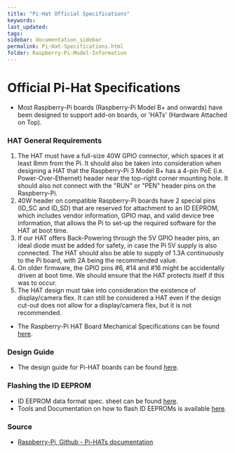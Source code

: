 ```yaml
---
title: "Pi-Hat Official Specifications"
keywords: 
last_updated: 
tags: 
sidebar: documentation_sidebar
permalink: Pi-Hat-Specifications.html
folder: Raspberry-Pi-Model-Information
---
```


# Official Pi-Hat Specifications

- Most Raspberry-Pi boards (Raspberry-Pi Model B+ and onwards) have been designed to support add-on boards, or 'HATs' (Hardware Attached on Top).



### HAT General Requirements

1. The HAT must have a full-size 40W GPIO connector, which spaces it at least 8mm from the Pi. It should also be taken into consideration when designing a HAT that the Raspberry-Pi 3 Model B+ has a 4-pin PoE (i.e. Power-Over-Ethernet) header near the top-right corner mounting hole. It should also not connect with the "RUN" or "PEN" header pins on the Raspberry-Pi.
2. 40W header on compatible Raspberry-Pi boards have 2 special pins (ID_SC and ID_SD) that are reserved for attachment to an ID EEPROM, which includes vendor information, GPIO map, and valid device tree information, that allows the Pi to set-up the required software for the HAT at boot time.
3. If our HAT offers Back-Powering through the 5V GPIO header pins, an ideal diode must be added for safety, in case the Pi 5V supply is also connected. The HAT should also be able to supply of 1.3A continuously to the Pi board, with 2A being the recommended value.
4. On older firmware, the GPIO pins #6, #14 and #16 might be accidentally driven at boot time. We should ensure that the HAT protects itself if this was to occur. 
5. The HAT design must take into consideration the existence of display/camera flex. It can still be considered a HAT even if the design cut-out does not allow for a display/camera flex, but it is not recommended.

- The Raspberry-Pi HAT Board Mechanical Specifications can be found [here](https://github.com/raspberrypi/hats/blob/master/hat-board-mechanical.pdf).



### Design Guide

- The design guide for Pi-HAT boards can be found [here](https://github.com/raspberrypi/hats/blob/master/designguide.md).



### Flashing the ID EEPROM

- ID EEPROM data format spec. sheet can be found [here](https://github.com/raspberrypi/hats/blob/master/eeprom-format.md).
- Tools and Documentation on how to flash ID EEPROMs is available [here](https://github.com/raspberrypi/hats/blob/master/eepromutils).



### Source

- [Raspberry-Pi, Github - Pi-HATs documentation](https://github.com/raspberrypi/hats)

